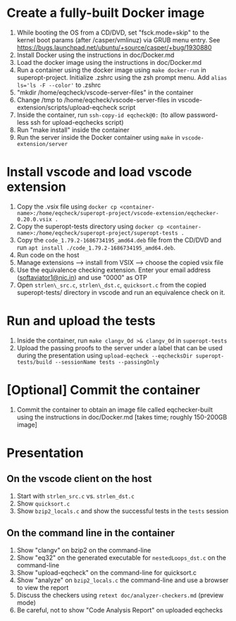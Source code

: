 # Create a fully-built Docker image

1. While booting the OS from a CD/DVD, set "fsck.mode=skip" to the kernel boot params (after /casper/vmlinuz) via GRUB menu entry. See https://bugs.launchpad.net/ubuntu/+source/casper/+bug/1930880
2. Install Docker using the instructions in doc/Docker.md
3. Load the docker image using the instructions in doc/Docker.md
4. Run a container using the docker image using `make docker-run` in superopt-project. Initialize .zshrc using the zsh prompt menu. Add `alias ls='ls -F --color'` to .zshrc
5. "mkdir /home/eqcheck/vscode-server-files" in the container
6. Change /tmp to /home/eqcheck/vscode-server-files in vscode-extension/scripts/upload-eqcheck script
7. Inside the container, run `ssh-copy-id eqcheck@0:` (to allow password-less ssh for upload-eqchecks script)
8. Run "make install" inside the container
9. Run the server inside the Docker container using `make` in `vscode-extension/server`

# Install vscode and load vscode extension

1. Copy the .vsix file using `docker cp <container-name>:/home/eqcheck/superopt-project/vscode-extension/eqchecker-0.20.0.vsix .`
2. Copy the superopt-tests directory using `docker cp <container-name>:/home/eqcheck/superopt-project/superopt-tests .`
3. Copy the `code_1.79.2-1686734195_amd64.deb` file from the CD/DVD and run `apt install ./code_1.79.2-1686734195_amd64.deb`.
4. Run code on the host
5. Manage extensions --> install from VSIX --> choose the copied vsix file
6. Use the equivalence checking extension.  Enter your email address (softaviator1@nic.in) and use "0000" as OTP
7. Open `strlen\_src.c`, `strlen\_dst.c`, `quicksort.c` from the copied superopt-tests/ directory in vscode and run an equivalence check on it.

# Run and upload the tests
1. Inside the container, run `make clangv_Od >& clangv_Od` in `superopt-tests`
2. Upload the passing proofs to the server under a label that can be used during the presentation using `upload-eqcheck --eqchecksDir superopt-tests/build --sessionName tests --passingOnly`

# [Optional] Commit the container
1. Commit the container to obtain an image file called eqchecker-built using the instructions in doc/Docker.md [takes time; roughly 150-200GB image]

# Presentation

## On the vscode client on the host
1. Start with `strlen_src.c` vs. `strlen_dst.c`
2. Show `quicksort.c`
3. Show `bzip2_locals.c` and show the successful tests in the `tests` session

## On the command line in the container
1. Show "clangv" on bzip2 on the command-line
2. Show "eq32" on the generated executable for `nestedLoops_dst.c` on the command-line
3. Show "upload-eqcheck" on the command-line for quicksort.c
4. Show "analyze" on `bzip2_locals.c` the command-line and use a browser to view the report
5. Discuss the checkers using `retext doc/analyzer-checkers.md` (preview mode)
6. Be careful, not to show "Code Analysis Report" on uploaded eqchecks
